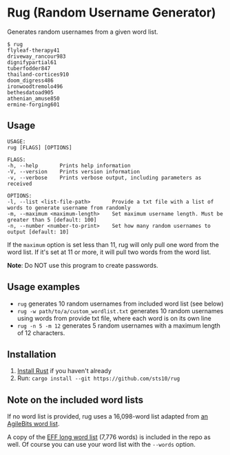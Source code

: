 # Rug (Random Username Generator)

Generates random usernames from a given word list.

```text
$ rug
flyleaf-therapy41
driveway_rancour983
dignifypartial61
tuberfodder847
thailand-cortices910
doom_digress486
ironwoodtremolo496
bethesdatoad905
athenian_amuse850
ermine-forging601
```

## Usage

```text
USAGE:                                                                   
rug [FLAGS] [OPTIONS]                                                
                                                                     
FLAGS:                                                                   
-h, --help       Prints help information                             
-V, --version    Prints version information                          
-v, --verbose    Prints verbose output, including parameters as received                                                                      
                                                                     
OPTIONS:                                                                 
-l, --list <list-file-path>       Provide a txt file with a list of words to generate username from randomly                                  
-m, --maximum <maximum-length>    Set maximum username length. Must be greater than 5 [default: 100]                                          
-n, --number <number-to-print>    Set how many random usernames to output [default: 10]   
```

If the `maximum` option is set less than 11, rug will only pull one word from the word list. If it's set at 11 or more, it will pull two words from the word list.

**Note**: Do NOT use this program to create passwords. 

## Usage examples

- `rug` generates 10 random usernames from included word list (see below)
- `rug -w path/to/a/custom_wordlist.txt` generates 10 random usernames using words from provide txt file, where each word is on its own line
- `rug -n 5 -m 12` generates 5 random usernames with a maximum length of 12 characters.

## Installation

1. [Install Rust](https://www.rust-lang.org/tools/install) if you haven't already
2. Run: `cargo install --git https://github.com/sts10/rug`

## Note on the included word lists

If no word list is provided, rug uses a 16,098-word list adapted from [an AgileBits word list](https://github.com/agilebits/crackme/blob/master/doc/AgileWords.txt). 

A copy of the [EFF long word list](https://www.eff.org/files/2016/07/18/eff_large_wordlist.txt) (7,776 words) is included in the repo as well. Of course you can use your word list with the `--words` option.
